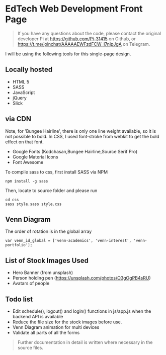 # EdTech Web Development Front Page

>If you have any questions about the code, please contact the original developer Pi at https://github.com/Pi-31415 on Github, or https://t.me/joinchat/AAAAAEWFzdFCW_I7nipJgA on Telegram.

I will be using the following tools for this single-page design.

## Locally hosted

* HTML 5
* SASS
* JavaScript
* jQuery
* Slick

## via CDN

Note, for 'Bungee Hairline', there is only one line weight available, so it is not possible to bold. In CSS, I used font-stroke from webkit to get the bold effect on that font.

* Google Fonts (Kodchasan,Bungee Hairline,Source Serif Pro)
* Google Material Icons
* Font Awesome

To compile sass to css, first install SASS via NPM

```
npm install -g sass
```

Then, locate to source folder and please run

```
cd css
sass style.sass style.css
```

## Venn Diagram
The order of rotation is in the global array
```
var venn_id_global = ['venn-academics', 'venn-interest', 'venn-portfolio'];
```

## List of Stock Images Used

* Hero Banner (from unsplash)
* Person holding pen (https://unsplash.com/photos/O3gOgPB4sRU)
* Avatars of people

## Todo list

* Edit schedule(), logout() and login() functions in js/app.js when the backend API is available
* Reduce the file size for the stock images before use.
* Venn Diagram animation for multi devices
* Validate all parts of all the forms

>Further documentation in detail is written where necessary in the source files.
